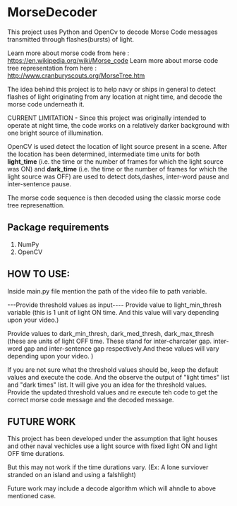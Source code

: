 # MorseDecoder


This project uses Python and OpenCv to decode Morse Code messages transmitted through flashes(bursts) of light.

Learn more about morse code from here : https://en.wikipedia.org/wiki/Morse_code
Learn more about morse code tree representation from here : http://www.cranburyscouts.org/MorseTree.htm

The idea behind this project is to help navy or ships in general to detect flashes of light originating from any location at night time, and decode the morse code underneath it.

CURRENT LIMITATION - Since this project was originally intended to operate at night time, the code works on a relatively darker background with one bright source of illumination.

OpenCV is used detect the location of light source present in a scene. After the location has been determined, intermediate time units for both <b>light_time</b> (i.e. the time or the number of frames for which the light source was ON) and <b>dark_time</b> (i.e. the time or the number of frames for which the light source was OFF) are used to detect dots,dashes, inter-word pause and inter-sentence pause.

The morse code sequence is then decoded using the classic morse code tree represenattion.

Package requirements
---------------------
1. NumPy
2. OpenCV


HOW TO USE:
----------------

Inside main.py file mention the path of the video file to path variable.

---Provide threshold values as input----
Provide value to light_min_thresh variable (this is 1 unit of light ON time. And this value will vary depending upon your video.)

Provide values to dark_min_thresh, dark_med_thresh, dark_max_thresh (these are units of light OFF time. These stand for inter-charcater gap. inter-word gap and inter-sentence gap respectively.And these values will vary depending upon your video. )

If you are not sure what the threshold values should be, keep the default values and execute the code. And the observe the output of "light times" list and "dark times" list. It will give you an idea for the threshold values. Provide the updated threshold values and re execute teh code to get the correct morse code message and the decoded message.

FUTURE WORK
----------------
This project has been developed under the assumption that light houses and other naval vechicles use a light source with fixed light ON and light OFF time durations. 

But this may not work if the time durations vary. (Ex: A lone surviover stranded on an island and using a falshlight)

Future work may include a decode algorithm which will ahndle to above mentioned case.

